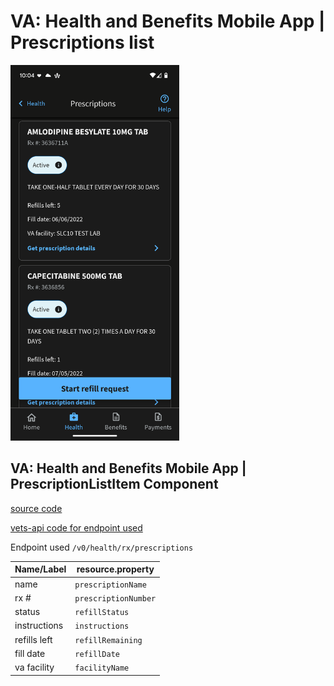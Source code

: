 # VA: Health and Benefits Mobile App | Prescriptions list

<img src="images/mobile-prescriptions-index.png" width="270" />

## VA: Health and Benefits Mobile App | PrescriptionListItem Component

[source code](https://github.com/department-of-veterans-affairs/va-mobile-app/blob/develop/VAMobile/src/screens/HealthScreen/Pharmacy/PrescriptionCommon/PrescriptionListItem.tsx)

[vets-api code for endpoint used](https://github.com/department-of-veterans-affairs/vets-api/blob/master/modules/mobile/app/controllers/mobile/v0/prescriptions_controller.rb)

Endpoint used `/v0/health/rx/prescriptions`

| Name/Label | resource.property |
| ---------- | ----------------- |
| name | `prescriptionName` |
| rx # | `prescriptionNumber` |
| status | `refillStatus` |
| instructions | `instructions` |
| refills left | `refillRemaining` |
| fill date | `refillDate` |
| va facility | `facilityName` |
